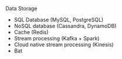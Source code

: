 Data Storage
- SQL Database (MySQL, PostgreSQL) 
- NoSQL database (Cassandra, DynamoDB)
- Cache (Redis)
- Stream processing (Kafka + Spark)
- Cloud native stream processing (Kinesis)
- Bat
<!--stackedit_data:
eyJoaXN0b3J5IjpbMzE2ODQxNTk5XX0=
-->